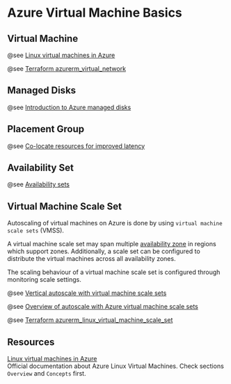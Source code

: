 # Azure Virtual Machine Basics

## Virtual Machine

@see [Linux virtual machines in Azure](https://docs.microsoft.com/en-us/azure/virtual-machines/linux/)

@see [Terraform azurerm_virtual_network](https://registry.terraform.io/providers/hashicorp/azurerm/latest/docs/resources/linux_virtual_machineg)

## Managed Disks

@see [Introduction to Azure managed disks](https://docs.microsoft.com/en-us/azure/virtual-machines/managed-disks-overview)

## Placement Group

@see [Co-locate resources for improved latency](https://docs.microsoft.com/en-us/azure/virtual-machines/linux/co-location)

## Availability Set

@see [Availability sets](https://docs.microsoft.com/en-us/azure/virtual-machines/availability#availability-sets)

## Virtual Machine Scale Set

Autoscaling of virtual machines on Azure is done by using `virtual machine scale sets` (VMSS).

A virtual machine scale set may span multiple [availability zone](../az_get_started.md#availability-zones) in regions which support zones.
Additionally, a scale set can be configured to distribute the virtual machines across all availability zones.

The scaling behaviour of a virtual machine scale set is configured through monitoring scale settings.

@see [Vertical autoscale with virtual machine scale sets](https://docs.microsoft.com/en-us/azure/virtual-machine-scale-sets/virtual-machine-scale-sets-vertical-scale-reprovision)

@see [Overview of autoscale with Azure virtual machine scale sets](https://docs.microsoft.com/en-us/azure/virtual-machine-scale-sets/virtual-machine-scale-sets-autoscale-overview)

@see [Terraform azurerm_linux_virtual_machine_scale_set](https://www.terraform.io/docs/providers/azurerm/r/linux_virtual_machine_scale_set.html)

## Resources

[Linux virtual machines in Azure](https://docs.microsoft.com/en-us/azure/virtual-machines/linux/) \
Official documentation about Azure Linux Virtual Machines. Check sections `Overview` and `Concepts` first.
